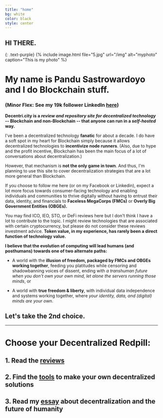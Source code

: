 ```yaml
---
title: "home"
bg: white
color: black
style: center
---
```


## HI THERE.
{: .text-purple}
{% include image.html file="5.jpg" url="/img" alt="myphoto" caption="This is my photo" %}
# My name is Pandu Sastrowardoyo and I do Blockchain stuff.
### (Minor Flex: See my 19k follower LinkedIn [**here**](http://linkedin.com/in/wpandu))

**Decentri.city is a *review and repository site for decentralized technology* -- Blockchain and non-Blockchain -- that anyone can run in a *self-hosted* way.** 

I've been a decentralized technology **fanatic** for about a decade. I do have a soft spot in my heart for Blockchain simply because it allows decentralized technologies to **incentivize node runners**. (Also, due to hype and the profit incentive, Blockchain has been the main focus of a lot of conversations about decentralization.)

However, that mechanism is **not the only game in town**. And thus, I'm planning to use this site to cover decentralization strategies that are a lot more general than Blockchain.

If you choose to follow me here (or on my Facebook or Linkedin), expect a lot more focus towards consumer-facing technology and enabling individuals and communities to thrive digitally without having to entrust their data, identity, and financials to **Faceless MegaCorps (FMCs)** or **Overly Big Government Entities (OBGEs).**

You may find ICO, IEO, STO, or DeFi reviews here but I don't think I have a lot to contribute to the topic. I might review technologies that are associated with certain cryptocurrency, but please do not consider these reviews investment advice. **Token value, in my experience, has rarely been a direct function of technology value.**

**I believe that the evolution of computing will lead humans (and posthumans) towards one of two alternate paths:**

- A world with the **illusion of freedom, packaged by FMCs and OBGEs working together**, feeding you platitudes while censoring and shadowbanning voices of dissent, ending with *a transhuman future when you don't own your own mind, let alone the servers running those minds*, or

- A world with **true freedom & liberty**, with individual data independence and systems working together, where *your identity, data, and (digital) minds are your own.*

## Let's take the 2nd choice.


-------------------------

# Choose your Decentralized Redpill:
## 1. Read the [**reviews**](#reviews)
## 2. Find the [**tools**](#tools) to make your own decentralized solutions
## 3. Read my [**essay**](#essay) about decentralization and the future of humanity

